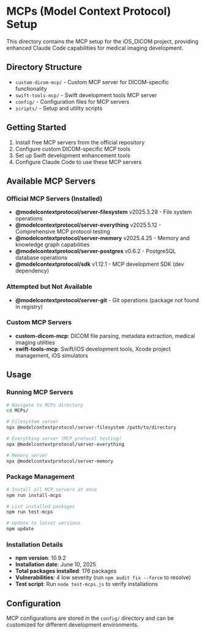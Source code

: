 # MCPs (Model Context Protocol) Setup

This directory contains the MCP setup for the iOS_DICOM project, providing enhanced Claude Code capabilities for medical imaging development.

## Directory Structure

- `custom-dicom-mcp/` - Custom MCP server for DICOM-specific functionality
- `swift-tools-mcp/` - Swift development tools MCP server
- `config/` - Configuration files for MCP servers
- `scripts/` - Setup and utility scripts

## Getting Started

1. Install free MCP servers from the official repository
2. Configure custom DICOM-specific MCP tools
3. Set up Swift development enhancement tools
4. Configure Claude Code to use these MCP servers

## Available MCP Servers

### Official MCP Servers (Installed)
- **@modelcontextprotocol/server-filesystem** v2025.3.28 - File system operations
- **@modelcontextprotocol/server-everything** v2025.5.12 - Comprehensive MCP protocol testing
- **@modelcontextprotocol/server-memory** v2025.4.25 - Memory and knowledge graph capabilities
- **@modelcontextprotocol/server-postgres** v0.6.2 - PostgreSQL database operations
- **@modelcontextprotocol/sdk** v1.12.1 - MCP development SDK (dev dependency)

### Attempted but Not Available
- **@modelcontextprotocol/server-git** - Git operations (package not found in registry)

### Custom MCP Servers
- **custom-dicom-mcp**: DICOM file parsing, metadata extraction, medical imaging utilities
- **swift-tools-mcp**: Swift/iOS development tools, Xcode project management, iOS simulators

## Usage

### Running MCP Servers
```bash
# Navigate to MCPs directory
cd MCPs/

# Filesystem server
npx @modelcontextprotocol/server-filesystem /path/to/directory

# Everything server (MCP protocol testing)
npx @modelcontextprotocol/server-everything

# Memory server
npx @modelcontextprotocol/server-memory
```

### Package Management
```bash
# Install all MCP servers at once
npm run install-mcps

# List installed packages
npm run test-mcps

# Update to latest versions
npm update
```

### Installation Details
- **npm version**: 10.9.2
- **Installation date**: June 10, 2025
- **Total packages installed**: 176 packages
- **Vulnerabilities**: 4 low severity (run `npm audit fix --force` to resolve)
- **Test script**: Run `node test-mcps.js` to verify installations

## Configuration

MCP configurations are stored in the `config/` directory and can be customized for different development environments.